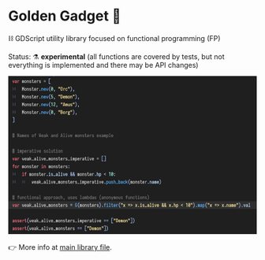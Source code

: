 Golden Gadget 🌟
===

⛓️ GDScript utility library focused on functional programming (FP)

Status: ⚗️ **experimental** (all functions are covered by tests, but not everything is implemented and there may be API changes)

![](screenshot.png)

👉 More info at [main library file](goldenGadget/GoldenGadget.gd).
